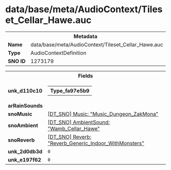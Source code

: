 <h1>data/base/meta/AudioContext/Tileset_Cellar_Hawe.auc</h1><table><tr><th colspan="100%">Metadata</th></tr><tr><td><b>Name</b></td><td>data/base/meta/AudioContext/Tileset_Cellar_Hawe.auc</td></tr><tr><td><b>Type</b></td><td>AudioContextDefinition</td></tr><tr><td><b>SNO ID</b></td><td>1273179</td></tr></table>

<table><tr><th colspan="100%">Fields</th></tr><tr><td><b>unk_d110c10</b></td><td><table><tr><th colspan="100%">Type_fa97e5b9</th></tr></table>

</td></tr><tr><td><b>arRainSounds</b></td><td></td></tr><tr><td><b>snoMusic</b></td><td><a href="..\Music\Music_Dungeon_ZakMona.mus">[DT_SNO] Music: "Music_Dungeon_ZakMona"</a></td></tr><tr><td><b>snoAmbient</b></td><td><a href="..\AmbientSound\Wamb_Cellar_Hawe.ams">[DT_SNO] AmbientSound: "Wamb_Cellar_Hawe"</a></td></tr><tr><td><b>snoReverb</b></td><td><a href="..\Reverb\Reverb_Generic_Indoor_WithMonsters.rev">[DT_SNO] Reverb: "Reverb_Generic_Indoor_WithMonsters"</a></td></tr><tr><td><b>unk_2d0db3d</b></td><td><code>0</code></td></tr><tr><td><b>unk_e197f62</b></td><td><code>0</code></td></tr></table>

